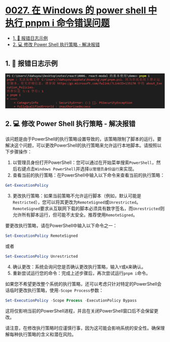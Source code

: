 # [0027. 在 Windows 的 power shell 中执行 pnpm i 命令错误问题](https://github.com/Tdahuyou/nodejs/tree/main/0027.%20%E5%9C%A8%20Windows%20%E7%9A%84%20power%20shell%20%E4%B8%AD%E6%89%A7%E8%A1%8C%20pnpm%20i%20%E5%91%BD%E4%BB%A4%E9%94%99%E8%AF%AF%E9%97%AE%E9%A2%98)

<!-- region:toc -->
- [1. 📒 报错日志示例](#1--报错日志示例)
- [2. 💻 修改 Power Shell 执行策略 - 解决报错](#2--修改-power-shell-执行策略---解决报错)
<!-- endregion:toc -->

## 1. 📒 报错日志示例

![](md-imgs/2024-11-29-11-23-06.png)

## 2. 💻 修改 Power Shell 执行策略 - 解决报错

该问题是由于PowerShell的执行策略设置导致的，该策略限制了脚本的运行。要解决这个问题，可以更改PowerShell的执行策略来允许运行本地脚本。请按照以下步骤操作：

1. 以管理员身份打开PowerShell：您可以通过在开始菜单搜索`PowerShell`，然后右键点击`Windows PowerShell`并选择`以管理员身份运行`来实现。
2. 查看当前的执行策略：在PowerShell中输入以下命令来查看当前的执行策略：

```powershell
Get-ExecutionPolicy
```

3. 更改执行策略：如果当前策略不允许运行脚本（例如，默认可能是`Restricted`），您可以将其更改为`RemoteSigned`或`Unrestricted`。`RemoteSigned`要求从互联网下载的脚本必须具有数字签名，而`Unrestricted`则允许所有脚本运行，但可能不太安全。推荐使用`RemoteSigned`。

要更改执行策略，请在PowerShell中输入以下命令之一：
```powershell
Set-ExecutionPolicy RemoteSigned
```
或者
```powershell
Set-ExecutionPolicy Unrestricted
```

4. 确认更改：系统会询问您是否确认更改执行策略，输入`Y`或`A`来确认。
5. 重新尝试运行您的命令：完成上述步骤后，再次尝试运行`pnpm i`命令。

如果您不希望更改整个系统的执行策略，还可以考虑只针对特定的PowerShell会话临时更改执行策略，使用`-Scope Process`参数：

```powershell
Set-ExecutionPolicy -Scope Process -ExecutionPolicy Bypass
```

这将仅影响当前的PowerShell进程，并且在关闭PowerShell窗口后不会保留更改。

请注意，在修改执行策略时应谨慎行事，因为这可能会影响系统的安全性。确保理解每种执行策略的含义和潜在风险。
